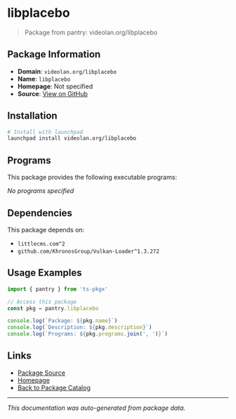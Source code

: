 # libplacebo

> Package from pantry: videolan.org/libplacebo

## Package Information

- **Domain**: `videolan.org/libplacebo`
- **Name**: `libplacebo`
- **Homepage**: Not specified
- **Source**: [View on GitHub](https://github.com/pkgxdev/pantry/tree/main/projects/videolan.org/libplacebo/package.yml)

## Installation

```bash
# Install with launchpad
launchpad install videolan.org/libplacebo
```

## Programs

This package provides the following executable programs:

*No programs specified*

## Dependencies

This package depends on:

- `littlecms.com^2`
- `github.com/KhronosGroup/Vulkan-Loader^1.3.272`

## Usage Examples

```typescript
import { pantry } from 'ts-pkgx'

// Access this package
const pkg = pantry.libplacebo

console.log(`Package: ${pkg.name}`)
console.log(`Description: ${pkg.description}`)
console.log(`Programs: ${pkg.programs.join(', ')}`)
```

## Links

- [Package Source](https://github.com/pkgxdev/pantry/tree/main/projects/videolan.org/libplacebo/package.yml)
- [Homepage](#)
- [Back to Package Catalog](../../../package-catalog.md)

---

*This documentation was auto-generated from package data.*
